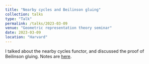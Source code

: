 ```yaml
---
title: "Nearby cycles and Beilinson gluing"
collection: talks
type: "Talk"
permalink: /talks/2023-03-09
venue: "Geometric representation theory seminar"
date: 2023-03-09
location: "Harvard"
---
```


I talked about the nearby cycles functor, and discussed the proof of Beilinson gluing. Notes are [here](https://dpentland.github.io/files/Nearby_Cycles.pdf).
